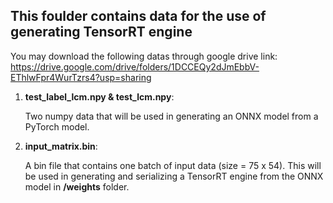 ## This foulder contains data for the use of generating TensorRT engine

You may download the following datas through google drive link: 
https://drive.google.com/drive/folders/1DCCEQy2dJmEbbV-EThlwFpr4WurTzrs4?usp=sharing 


1. **test_label_lcm.npy & test_lcm.npy**: 
    
    Two numpy data that will be used in generating an ONNX model from a PyTorch model.

2. **input_matrix.bin**:
    
    A bin file that contains one batch of input data (size = 75 x 54). This will be used
    in generating and serializing a TensorRT engine from the ONNX model in **/weights** folder.